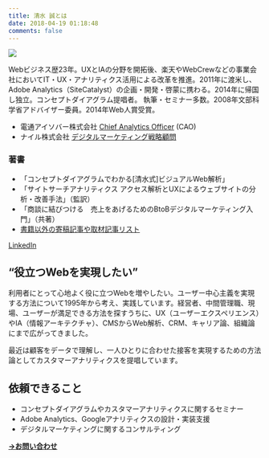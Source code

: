 ```yaml
---
title: 清水 誠とは
date: 2018-04-19 01:18:48
comments: false
---
```


[![](/images/makoto-shimizu-interview-by-loftwork.png)](https://www.opencu.com/2010/04/shimzumakoto1/)

Webビジネス歴23年。UXとIAの分野を開拓後、楽天やWebCrewなどの事業会社においてIT・UX・アナリティクス活用による改革を推進。2011年に渡米し、Adobe Analytics（SiteCatalyst）の企画・開発・啓蒙に携わる。2014年に帰国し独立。コンセプトダイアグラム提唱者。
執筆・セミナー多数。2008年文部科学省アドバイザー委員。2014年Web人賞受賞。

* 電通アイソバー株式会社 [Chief Analytics Officer](https://www.dentsuisobar.com/news/2013-0515/) (CAO)
* ナイル株式会社 [デジタルマーケティング戦略顧問](http://nyle.co.jp/?p=5451)

### 著書
* 「コンセプトダイアグラムでわかる[清水式]ビジュアルWeb解析」
* 「サイトサーチアナリティクス  アクセス解析とUXによるウェブサイトの分析・改善手法」（監訳）
* 「商談に結びつける　売上をあげるためのBtoBデジタルマーケティング入門」（共著）
* [書籍以外の寄稿記事や取材記事リスト](/articles/)

[LinkedIn](https://www.linkedin.com/in/smz71/)

## “役立つWebを実現したい”

利用者にとって心地よく役に立つWebを増やしたい。ユーザー中心主義を実現する方法について1995年から考え、実践しています。経営者、中間管理職、現場、ユーザーが満足できる方法を探すうちに、UX（ユーザーエクスペリエンス）やIA（情報アーキテクチャ）、CMSからWeb解析、CRM、キャリア論、組織論にまで広がってきました。

最近は顧客をデータで理解し、一人ひとりに合わせた接客を実現するための方法論としてカスタマーアナリティクスを提唱しています。

## 依頼できること

* コンセプトダイアグラムやカスタマーアナリティクスに関するセミナー
* Adobe Analytics、Googleアナリティクスの設計・実装支援
* デジタルマーケティングに関するコンサルティング

[**→お問い合わせ**](/contact/)